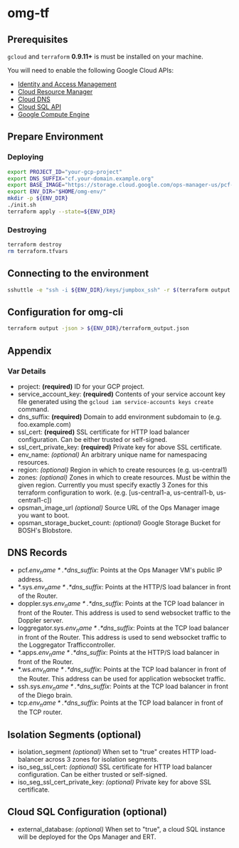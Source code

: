 # omg-tf

## Prerequisites

`gcloud` and `terraform` **0.9.11+** is must be installed on your machine.

You will need to enable the following Google Cloud APIs:
- [Identity and Access Management](https://console.developers.google.com/apis/api/iam.googleapis.com)
- [Cloud Resource Manager](https://console.developers.google.com/apis/api/cloudresourcemanager.googleapis.com/)
- [Cloud DNS](https://console.developers.google.com/apis/api/dns/overview)
- [Cloud SQL API](https://console.developers.google.com/apis/api/sqladmin/overview)
- [Google Compute Engine](https://console.developers.google.com/apis/api/compute_component/overview)

## Prepare Environment

### Deploying

```bash
export PROJECT_ID="your-gcp-project"
export DNS_SUFFIX="cf.your-domain.example.org"
export BASE_IMAGE="https://storage.cloud.google.com/ops-manager-us/pcf-gcp-1.11.4.tar.gz"
export ENV_DIR="$HOME/omg-env/"
mkdir -p ${ENV_DIR}
./init.sh
terraform apply --state=${ENV_DIR}
```

### Destroying
```bash
terraform destroy
rm terraform.tfvars
```

## Connecting to the environment

```bash
sshuttle -e "ssh -i ${ENV_DIR}/keys/jumpbox_ssh" -r $(terraform output jumpbox_public_ip --state=${ENV_DIR}) 10.0.0.0/16
```

## Configuration for omg-cli
```bash
terraform output -json > ${ENV_DIR}/terraform_output.json
```

## Appendix

### Var Details
- project: **(required)** ID for your GCP project.
- service_account_key: **(required)** Contents of your service account key file generated using the `gcloud iam service-accounts keys create` command.
- dns_suffix: **(required)** Domain to add environment subdomain to (e.g. foo.example.com)
- ssl_cert: **(required)** SSL certificate for HTTP load balancer configuration. Can be either trusted or self-signed.
- ssl_cert_private_key:  **(required)** Private key for above SSL certificate.
- env_name: *(optional)* An arbitrary unique name for namespacing resources.
- region: *(optional)* Region in which to create resources (e.g. us-central1)
- zones: *(optional)* Zones in which to create resources. Must be within the given region. Currently you must specify exactly 3 Zones for this terraform configuration to work. (e.g. [us-central1-a, us-central1-b, us-central1-c])
- opsman_image_url *(optional)* Source URL of the Ops Manager image you want to boot.
- opsman_storage_bucket_count: *(optional)* Google Storage Bucket for BOSH's Blobstore.

## DNS Records
- pcf.*$env_name*.*$dns_suffix*: Points at the Ops Manager VM's public IP address.
- \*.sys.*$env_name*.*$dns_suffix*: Points at the HTTP/S load balancer in front of the Router.
- doppler.sys.*$env_name*.*$dns_suffix*: Points at the TCP load balancer in front of the Router. This address is used to send websocket traffic to the Doppler server.
- loggregator.sys.*$env_name*.*$dns_suffix*: Points at the TCP load balancer in front of the Router. This address is used to send websocket traffic to the Loggregator Trafficcontroller.
- \*.apps.*$env_name*.*$dns_suffix*: Points at the HTTP/S load balancer in front of the Router.
- \*.ws.*$env_name*.*$dns_suffix*: Points at the TCP load balancer in front of the Router. This address can be used for application websocket traffic.
- ssh.sys.*$env_name*.*$dns_suffix*: Points at the TCP load balancer in front of the Diego brain.
- tcp.*$env_name*.*$dns_suffix*: Points at the TCP load balancer in front of the TCP router.

## Isolation Segments (optional)
- isolation_segment *(optional)* When set to "true" creates HTTP load-balancer across 3 zones for isolation segments.
- iso_seg_ssl_cert: *(optional)* SSL certificate for HTTP load balancer configuration. Can be either trusted or self-signed.
- iso_seg_ssl_cert_private_key:  *(optional)* Private key for above SSL certificate.

## Cloud SQL Configuration (optional)
- external_database: *(optional)* When set to "true", a cloud SQL instance will be deployed for the Ops Manager and ERT.
